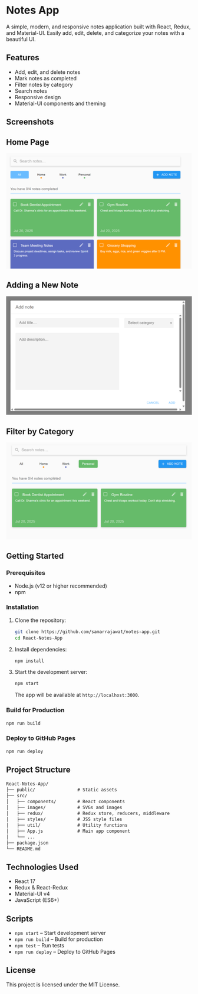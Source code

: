 

# Notes App

A simple, modern, and responsive notes application built with React, Redux, and Material-UI. Easily add, edit, delete, and categorize your notes with a beautiful UI.

## Features

- Add, edit, and delete notes
- Mark notes as completed
- Filter notes by category
- Search notes
- Responsive design
- Material-UI components and theming

## Screenshots

## Home Page
![Home Page](assets/Screenshot1.png)

##  Adding a New Note
![Add Note](assets/Screenshot2.png)

## Filter by Category
![Category Filter](assets/Screenshot3.png)

## Getting Started

### Prerequisites
- Node.js (v12 or higher recommended)
- npm

### Installation

1. Clone the repository:
   ```bash
   git clone https://github.com/samarrajawat/notes-app.git
   cd React-Notes-App
   ```
2. Install dependencies:
   ```bash
   npm install
   ```
3. Start the development server:
   ```bash
   npm start
   ```
   The app will be available at `http://localhost:3000`.

### Build for Production

```bash
npm run build
```

### Deploy to GitHub Pages

```bash
npm run deploy
```

## Project Structure

```
React-Notes-App/
├── public/                # Static assets
├── src/
│   ├── components/        # React components
│   ├── images/            # SVGs and images
│   ├── redux/             # Redux store, reducers, middleware
│   ├── styles/            # JSS style files
│   ├── util/              # Utility functions
│   ├── App.js             # Main app component
│   └── ...
├── package.json
└── README.md
```

## Technologies Used
- React 17
- Redux & React-Redux
- Material-UI v4
- JavaScript (ES6+)

## Scripts
- `npm start` – Start development server
- `npm run build` – Build for production
- `npm test` – Run tests
- `npm run deploy` – Deploy to GitHub Pages

## License

This project is licensed under the MIT License.
